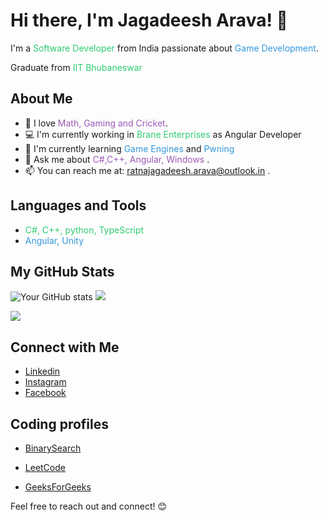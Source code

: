 # Hi there, I'm Jagadeesh Arava! 👋

I'm a <span style="color: #2ecc71;">Software Developer</span> from India passionate about <span style="color: #3498db;">Game Development</span>.

Graduate from <span style="color: #2ecc71;"> IIT Bhubaneswar </span>

## About Me

- 🌟 I love <span style="color: #9b59b6;">Math, Gaming and Cricket</span>.
- 💻 I'm currently working in <span style="color: #2ecc71;">Brane Enterprises</span> as <span> Angular Developer</span>
- 🌱 I'm currently learning <span style="color: #3498db;">Game Engines  </span> and <span style="color:#3498db">Pwning</span>
- 💬 Ask me about <span style="color: #9b59b6;">C#,C++, Angular, Windows  </span>.
- 📫 You can reach me at: ratnajagadeesh.arava@outlook.in .

## Languages and Tools

- <span style="color: #2ecc71;"> C#, C++, python, TypeScript</span>
- <span style="color: #3498db;">Angular, Unity</span>
<!-- - <span style="color: #9b59b6;">[Any other relevant information]</span> -->

## My GitHub Stats

![Your GitHub stats](https://github-readme-stats.vercel.app/api?username=Ratnajagadeesharava&show_icons=true&theme=gruvbox)
![](https://github-readme-streak-stats.herokuapp.com/?user=Ratnajagadeesharava&theme=gruvbox)


<a href="https://github.com/Ratnajagadeesharava/github-readme-stats">
  <img align="center" src="https://github-readme-stats.vercel.app/api/top-langs/?username=Ratnajagadeesharava&theme=gruvbox" />
</a>

## Connect with Me

- <a href="https://www.linkedin.com/in/ratna-jagadeesh-arava/" target="blank">Linkedin</a>
- <a href="https://www.instagram.com/_arava.jagadeesh/" target="blank">Instagram</a>
- <a href="https://facebook.com/ratnajagadeesh.arava" target="blank">Facebook</a>


## Coding profiles
- [BinarySearch](https://binarysearch.com/@/jagadeesharava)

- [LeetCode](https://leetcode.com/arj15/)

- [GeeksForGeeks](https://auth.geeksforgeeks.org/user/ratna_jagadeesh_arava/profile)


Feel free to reach out and connect! 😊
